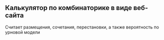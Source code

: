 ## Калькулятор по комбинаторике в виде веб-сайта
Считает размещения, сочетания, перестановки, а также вероятность по урновой модели

